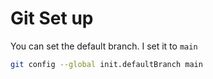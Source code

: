 # Git Set up

You can set the default branch. I set it to `main`

```bash
git config --global init.defaultBranch main  
```
